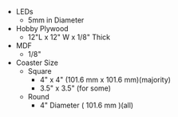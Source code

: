 * LEDs
  * 5mm in Diameter
* Hobby Plywood
  * 12"L x 12" W x 1/8" Thick
* MDF
  * 1/8"
* Coaster Size
  * Square
    * 4" x 4" (101.6 mm x 101.6 mm)(majority)
    * 3.5" x 3.5" (for some)
  * Round
    * 4" Diameter ( 101.6 mm )(all)
